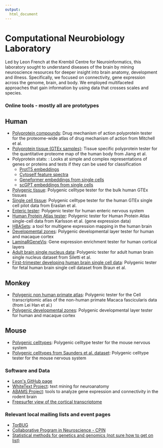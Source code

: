 ```yaml
---
output:
  html_document
---
```



# Computational Neurobiology Laboratory

Led by Leon French at the Krembil Centre for Neuroinformatics, this laboratory sought to understand diseases of the brain by mining neuroscience resources for deeper insight into brain anatomy, development and illness. Specifically, we focused on connectivity, gene expression across the genome, brain, and body. We employed multifaceted approaches that gain information by using data that crosses scales and species. 

### Online tools - mostly all are prototypes

## Human
* [Polyprotein compounds](https://poly-brain.shinyapps.io/polyprotein_drugs/): Drug mechanism of action polyprotein tester for the proteome-wide atlas of drug mechanism of action from Mitchell et al.
* [Polyprotein tissue (GTEx samples)](https://poly-brain.shinyapps.io/polyprotein_atlas/): Tissue specific polyprotein tester for the quantitative proteome map of the human body from Jiang et al.
* Polyprotein stats: : Looks at simple and complex representations of genes or proteins and tests if they can be used for classification 
  * [ProtT5 embeddings](https://share.streamlit.io/leonfrench/polyprotein_stats/main/protein_embeddings_app.py) 
  * [Cytoself feature spectra](https://leonfrench-polyprotein-stats-protein-embeddings-app-czi--bys9gy.streamlitapp.com/)
  * [Geneformer embeddings from single cells](https://leonfrench-polyprotein-stats-protein-embeddings-app-gene-ng4s05.streamlit.app/)
  * [scGPT embeddings from single cells](https://probe-scgpt-gene-embeddings.streamlit.app/)
* [Polygenic tissue](https://derekhoward.shinyapps.io/gtex_enrichment/): Polygenic celltype tester for the bulk human GTEx tissues
* [Single cell tissue](https://polygenic.shinyapps.io/polygenic_gtex_single_cell/): Polygenic celltype tester for the human GTEx single cell pilot data from Eraslan et al.
* [Enteric tester](https://derekhoward.shinyapps.io/enteric_enrichment/): Polygenic tester for human enteric nervous system
* [Human Protein Atlas tester](https://polygenic.shinyapps.io/polygenic_singlecell_from_hpa/): Polygenic tester for Human Protein Atlas single-cell data from Karlsson et al. (gene expression data)
* [HBASets](https://hbaset.msl.ubc.ca/): a tool for multigene expression mapping in the human brain
* [Developmental zones](https://brain.shinyapps.io/polygenic_layers/): Polygenic developmental layer tester for human and macaque cortex
* [LaminaRGeneVis](https://ethanhkim.shinyapps.io/transcriptome_app/): Gene expression enrichment tester for human cortical layers
* [Adult brain single nucleus data](https://poly-brain.shinyapps.io/polygenic_snrna_from_siletti_et_al/): Polygenic tester for adult human brain single nucleus dataset from Siletti et al.
* [First-trimester developing human brain single cell data](https://poly-brain.shinyapps.io/polygenic_snrna_from_braun_et_al/): Polygenic tester for fetal human brain single cell dataset from Braun et al.


## Monkey
* [Polygenic non human primate atlas](https://polygenic.shinyapps.io/nhpca_polygenic/): Polygenic tester for the Cell transcriptomic atlas of the non-human primate Macaca fascicularis data (from Lei Han et al.)
* [Polygenic developmental zones](https://brain.shinyapps.io/polygenic_layers/): Polygenic developmental layer tester for human and macaque cortex


## Mouse

* [Polygenic celltypes](https://brain.shinyapps.io/polygenic_celltypes/): Polygenic celltype tester for the mouse nervous system
* [Polygenic celltypes from Saunders et al. dataset](https://brain.shinyapps.io/polygenicsaunderssinglecell/): Polygenic celltype tester for the mouse nervous system

### Software and Data

* [Leon's GitHub page](https://github.com/leonfrench)
* [WhiteText Project](http://www.chibi.ubc.ca/WhiteText/): text mining for neuroanatomy
* [ABAMS Project](https://github.com/leonfrench/ABAMS/tree/master/BAMSandAllen): tools to analyze gene expression and connectivity in the rodent brain
* [Freesurfer view of the cortical transcriptome](http://figshare.com/articles/A_FreeSurfer_view_of_the_cortical_transcriptome_generated_from_the_Allen_Human_Brain_Atlas/1439749)

### Relevant local mailing lists and event pages

* [TorBUG](https://lists.torbug.org/mailman/listinfo/announce)
* [Collaborative Program in Neuroscience - CPIN](http://www.neuroscience.utoronto.ca/aboutus/join-cpin.htm) 
* [Statistical methods for genetics and genomics (not sure how to get on list)](https://stage.utoronto.ca/home/isss)
